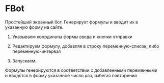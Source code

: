 # FBot
Простейший экранный бот. Генерирует формулы и вводит их в указанную форму на сайте.

1) Указываем координаты формы ввода и кнопки отправки

2) Редактируем формулу, добавляя в строку переменную-список, либо переменную-интервал

3) Запускаем.

Формулы генерируются в соответствии с добавленными переменными и вводятся в форму указанное число раз, избегая повторений
